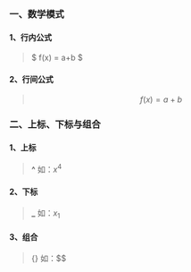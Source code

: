 ### 一、数学模式

#### 1、行内公式

> $ f(x) = a+b $



#### 2、行间公式

> $$ f(x) = a+b $$

### 二、上标、下标与组合

#### 1、上标

> **^** 如：$x^4$

#### 2、下标

> **_** 如：$x_1$

#### 3、组合

> {} 如：$$


